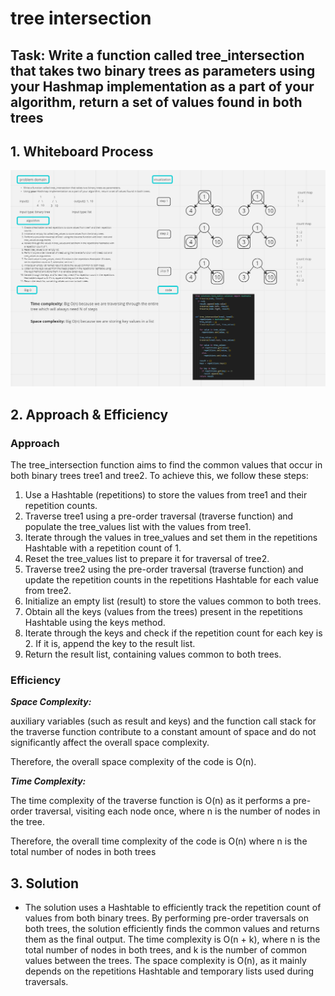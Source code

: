 # tree intersection 

## Task: Write a function called tree_intersection that takes two binary trees as parameters using your Hashmap implementation as a part of your algorithm, return a set of values found in both trees

## 1. Whiteboard Process

![image](./assets/Screenshot%202023-08-01%20022116.png)

## 2. Approach & Efficiency

### Approach

The tree_intersection function aims to find the common values that occur in both binary trees tree1 and tree2. To achieve this, we follow these steps:

1. Use a Hashtable (repetitions) to store the values from tree1 and their repetition counts.
2. Traverse tree1 using a pre-order traversal (traverse function) and populate the tree_values list with the values from tree1.
3. Iterate through the values in tree_values and set them in the repetitions Hashtable with a repetition count of 1.
4. Reset the tree_values list to prepare it for traversal of tree2.
5. Traverse tree2 using the pre-order traversal (traverse function) and update the repetition counts in the repetitions Hashtable for each value from tree2.
6. Initialize an empty list (result) to store the values common to both trees.
7. Obtain all the keys (values from the trees) present in the repetitions Hashtable using the keys method.
8. Iterate through the keys and check if the repetition count for each key is 2. If it is, append the key to the result list.
9. Return the result list, containing values common to both trees.

### Efficiency

***Space Complexity:***

auxiliary variables (such as result and keys) and the function call stack for the traverse function contribute to a constant amount of space and do not significantly affect the overall space complexity.

Therefore, the overall space complexity of the code is O(n).

***Time Complexity:***

The time complexity of the traverse function is O(n) as it performs a pre-order traversal, visiting each node once, where n is the number of nodes in the tree.

Therefore, the overall time complexity of the code is O(n) where n is the total number of nodes in both trees

## 3. Solution

* The solution uses a Hashtable to efficiently track the repetition count of values from both binary trees. By performing pre-order traversals on both trees, the solution efficiently finds the common values and returns them as the final output. The time complexity is O(n + k), where n is the total number of nodes in both trees, and k is the number of common values between the trees. The space complexity is O(n), as it mainly depends on the repetitions Hashtable and temporary lists used during traversals.

